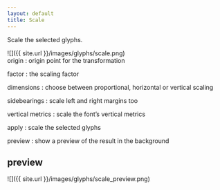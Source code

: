 ```yaml
---
layout: default
title: Scale
---
```


Scale the selected glyphs.

<div class='row'>

<div class='col' markdown='1'>
![]({{ site.url }}/images/glyphs/scale.png)
</div>

<div class='col' markdown='1'>
origin
: origin point for the transformation

factor
: the scaling factor

dimensions
: choose between proportional, horizontal or vertical scaling

sidebearings
: scale left and right margins too

vertical metrics
: scale the font’s vertical metrics

apply
: scale the selected glyphs

preview
: show a preview of the result in the background
</div>

</div>

preview
-------

![]({{ site.url }}/images/glyphs/scale_preview.png)
